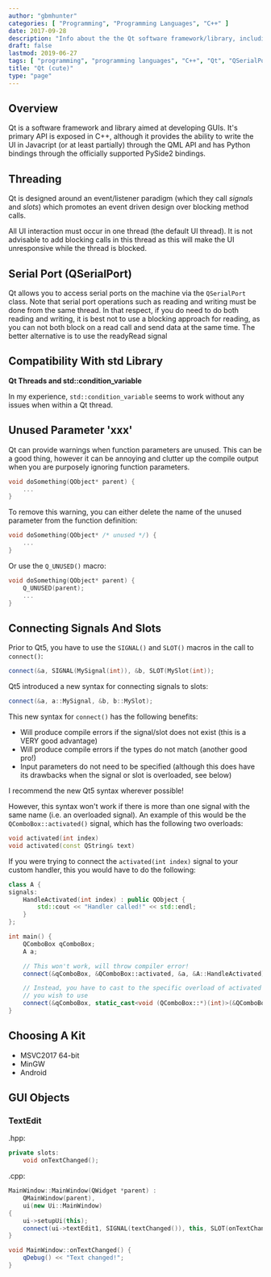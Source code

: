 ```yaml
---
author: "gbmhunter"
categories: [ "Programming", "Programming Languages", "C++" ]
date: 2017-09-28
description: "Info about the the Qt software framework/library, including threading, serial ports and more."
draft: false
lastmod: 2019-06-27
tags: [ "programming", "programming languages", "C++", "Qt", "QSerialPort", "signals", "slots", "QObject", "PySide2" ]
title: "Qt (cute)"
type: "page"
---
```


## Overview

Qt is a software framework and library aimed at developing GUIs. It's primary API is exposed in C++, although it provides the ability to write the UI in Javacript (or at least partially) through the QML API and has Python bindings through the officially supported PySide2 bindings.

## Threading

Qt is designed around an event/listener paradigm (which they call _signals_ and _slots_) which promotes an event driven design over blocking method calls.

All UI interaction must occur in one thread (the default UI thread). It is not advisable to add blocking calls in this thread as this will make the UI unresponsive while the thread is blocked.

## Serial Port (QSerialPort)

Qt allows you to access serial ports on the machine via the `QSerialPort` class. Note that serial port operations such as reading and writing must be done from the same thread. In that respect, if you do need to do both reading and writing, it is best not to use a blocking approach for reading, as you can not both block on a read call and send data at the same time. The better alternative is to use the readyRead signal

## Compatibility With std Library

**Qt Threads and std::condition_variable**

In my experience, `std::condition_variable` seems to work without any issues when within a Qt thread.

## Unused Parameter 'xxx'

Qt can provide warnings when function parameters are unused. This can be a good thing, however it can be annoying and clutter up the compile output when you are purposely ignoring function parameters.

```c++    
void doSomething(QObject* parent) {
    ...
}
```

To remove this warning, you can either delete the name of the unused parameter from the function definition:

```c++    
void doSomething(QObject* /* unused */) {
    ...
}
```

Or use the `Q_UNUSED()` macro:

```c++    
void doSomething(QObject* parent) {
    Q_UNUSED(parent);
    ...
}
```

## Connecting Signals And Slots

Prior to Qt5, you have to use the `SIGNAL()` and `SLOT()` macros in the call to `connect()`:

```c++    
connect(&a, SIGNAL(MySignal(int)), &b, SLOT(MySlot(int));
```

Qt5 introduced a new syntax for connecting signals to slots:

```c++    
connect(&a, a::MySignal, &b, b::MySlot);
```

This new syntax for `connect()` has the following benefits:

* Will produce compile errors if the signal/slot does not exist (this is a VERY good advantage)
* Will produce compile errors if the types do not match (another good pro!)
* Input parameters do not need to be specified (although this does have its drawbacks when the signal or slot is overloaded, see below)

I recommend the new Qt5 syntax wherever possible!

However, this syntax won't work if there is more than one signal with the same name (i.e. an overloaded signal). An example of this would be the `QComboBox::activated()` signal, which has the following two overloads:

```c++    
void activated(int index)
void activated(const QString& text)
```

If you were trying to connect the `activated(int index)` signal to your custom handler, this you would have to do the following:

```c++    
class A {
signals:
    HandleActivated(int index) : public QObject {
        std::cout << "Handler called!" << std::endl;
    }
};

int main() {
    QComboBox qComboBox;
    A a;

    // This won't work, will throw compiler error!
    connect(&qComboBox, &QComboBox::activated, &a, &A::HandleActivated); 

    // Instead, you have to cast to the specific overload of activated that
    // you wish to use
    connect(&qComboBox, static_cast<void (QComboBox::*)(int)>(&QComboBox::activated), this, &A::HandleActivated);
}
```

## Choosing A Kit

* MSVC2017 64-bit
* MinGW
* Android

## GUI Objects

### TextEdit

.hpp:

```c++
private slots:
    void onTextChanged();
```

.cpp:

```c++
MainWindow::MainWindow(QWidget *parent) :
    QMainWindow(parent),
    ui(new Ui::MainWindow)
{
    ui->setupUi(this);
    connect(ui->textEdit1, SIGNAL(textChanged()), this, SLOT(onTextChanged()));
}

void MainWindow::onTextChanged() {
    qDebug() << "Text changed!";
}
```
